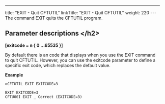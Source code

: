 ---
title: "EXIT - Quit CFTUTIL"
linkTitle: "EXIT - Quit CFTUTIL"
weight: 220
--- The command EXIT quits the CFTUTIL program.

## Parameter descriptions &lt;/h2>

**[exitcode = n { 0 ...65535 }]**

By default there is an code that displays when you use the EXIT command to quit CFTUTIL. However, you can use the exitcode parameter to define a specific exit code, which replaces the default value.

****Example****

```
>CFTUTIL EXIT EXITCODE=3

EXIT EXITCODE=3
CFTU00I EXIT _ Correct (EXITCODE=3)
```

